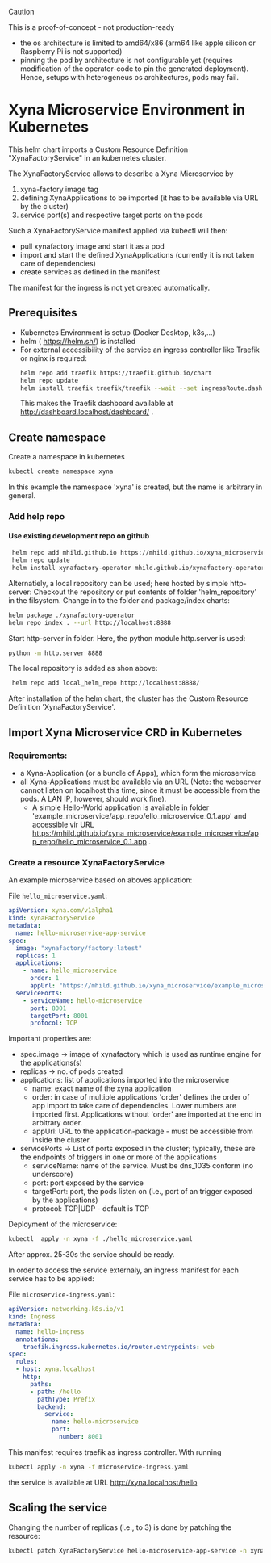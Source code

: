 > [!CAUTION]
> This is a proof-of-concept - not production-ready
> - the os architecture is limited to amd64/x86 (arm64 like apple silicon or Raspberry Pi is not supported)
> - pinning the pod by architecture is not configurable yet (requires modification of the operator-code to pin the generated deployment). Hence, setups with heterogeneus os architectures, pods may fail.

# Xyna Microservice Environment in Kubernetes
This helm chart imports a Custom Resource Definition "XynaFactoryService" in an kubernetes cluster.

The XynaFactoryService allows to describe a Xyna Microservice by
1. xyna-factory image tag
2. defining XynaApplications to be imported (it has to be available via URL by the cluster)
3. service port(s) and respective target ports on the pods

Such a XynaFactoryService manifest applied via kubectl will then:
-  pull xynafactory image and start it as a pod
-  import and start the defined XynaApplications (currently it is not taken care of dependencies)
-  create services as defined in the manifest 

The manifest for the ingress is not yet created automatically.  

   
## Prerequisites
* Kubernetes Environment is setup (Docker Desktop, k3s,...)
* helm ( https://helm.sh/) is installed
* For external accessibility of the service an ingress controller like Traefik or nginx is required:
    ```bash
    helm repo add traefik https://traefik.github.io/chart
    helm repo update
    helm install traefik traefik/traefik --wait --set ingressRoute.dashboard.enabled=true --set ingressRoute.dashboard.matchRule='Host(`dashboard.localhost`)'  --set ingressRoute.dashboard.entryPoints={web} --set providers.kubernetesGateway.enabled=true --set gateway.listeners.web.namespacePolicy.from=All
    ```
    This makes the Traefik dashboard available at http://dashboard.localhost/dashboard/ .
## Create namespace
Create a namespace in kubernetes
```bash
kubectl create namespace xyna
```
In this example the namespace 'xyna' is created, but the name is arbitrary in general.

### Add help repo
#### Use existing development repo on github
```bash
 helm repo add mhild.github.io https://mhild.github.io/xyna_microservice/helm_repository/
 helm repo update
 helm install xynafactory-operator mhild.github.io/xynafactory-operator --version 0.1.1 -n xyna
```

Alternatiely, a local repository can be used; here hosted by simple http-server:
Checkout the repository or put contents of folder 'helm_repository' in the filsystem.
Change in to the folder and package/index charts:
```bash
helm package ./xynafactory-operator
helm repo index . --url http://localhost:8888
````

Start http-server in folder. Here, the python module http.server is used:
```bash
python -m http.server 8888
````

The local repository is added as shon above:
```bash
 helm repo add local_helm_repo http://localhost:8888/
````

After installation of the helm chart, the cluster has the Custom Resource Definition 'XynaFactoryService'.
## Import Xyna Microservice CRD in Kubernetes

### Requirements:
- a Xyna-Application (or a bundle of Apps), which form the microservice
- all Xyna-Applications must be available via an URL (Note: the webserver cannot listen on localhost this time, since it must be accessible from the pods. A LAN IP, however, should work fine).
  - A simple Hello-World application is available in folder 'example_microservice/app_repo/ello_microservice_0.1.app' and accessible vir URL https://mhild.github.io/xyna_microservice/example_microservice/app_repo/hello_microservice_0.1.app .

### Create a resource XynaFactoryService

An example microservice based on aboves application:

File ```hello_microservice.yaml```:
```yaml
apiVersion: xyna.com/v1alpha1
kind: XynaFactoryService
metadata:
  name: hello-microservice-app-service
spec:
  image: "xynafactory/factory:latest"
  replicas: 1
  applications:
    - name: hello_microservice
      order: 1
      appUrl: "https://mhild.github.io/xyna_microservice/example_microservice/app_repo/hello_microservice_0.1.app"
  servicePorts:
    - serviceName: hello-microservice
      port: 8001
      targetPort: 8001
      protocol: TCP
```

Important properties are:
 - spec.image -> image of xynafactory which is used as runtime engine for the applications(s)
 - replicas -> no. of pods created
 - applications: list of applications imported into the microservice
   - name: exact name of the xyna application
   - order: in case of multiple applications 'order' defines the order of app import to take care of dependencies. Lower numbers are imported first. Applications without 'order' are imported at the end in arbitrary order.
   - appUrl: URL to the application-package - must be accessible from inside the cluster.
 - servicePorts -> List of ports exposed in the cluster; typically, these are the endpoints of triggers in one or more of the applications
   - serviceName: name of the service. Must be dns_1035 conform (no underscore) 
   - port: port exposed by the service
   - targetPort: port, the pods listen on (i.e., port of an trigger exposed by the applications)
   - protocol: TCP|UDP - default is TCP

Deployment of the microservice:
```bash
kubectl  apply -n xyna -f ./hello_microservice.yaml
```

After approx. 25-30s the service should be ready.

In order to access the service externaly, an ingress manifest for each service has to be applied:

File ```microservice-ingress.yaml```:
```yaml
apiVersion: networking.k8s.io/v1
kind: Ingress
metadata:
  name: hello-ingress
  annotations:
    traefik.ingress.kubernetes.io/router.entrypoints: web
spec:
  rules:
  - host: xyna.localhost
    http:
      paths:
      - path: /hello
        pathType: Prefix
        backend:
          service:
            name: hello-microservice
            port:
              number: 8001
```

This manifest requires traefik as ingress controller. With running
```bash
kubectl apply -n xyna -f microservice-ingress.yaml
```
the service is available at URL http://xyna.localhost/hello

## Scaling the service
Changing the number of replicas (i.e., to 3) is done by patching the resource:

```bash
kubectl patch XynaFactoryService hello-microservice-app-service -n xyna --type merge -p '{\"spec\": {\"replicas\": 3}}'
```
